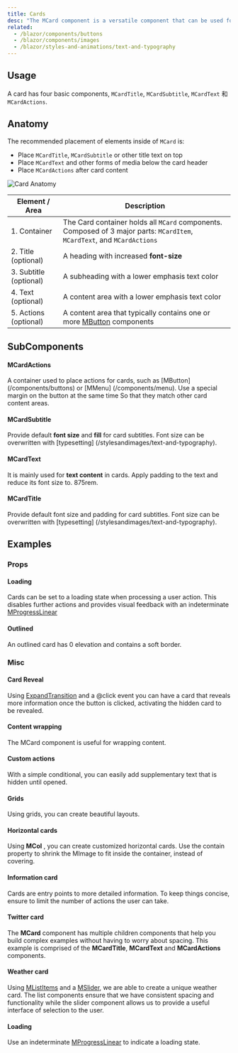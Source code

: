 ```yaml
---
title: Cards
desc: "The MCard component is a versatile component that can be used for anything from a panel to a static image. The card component has numerous helper components to make markup as easy as possible. Components that have no listed options use MASA Blazor functional component option for faster rendering and serve as markup sugar to make building easier."
related:
  - /blazor/components/buttons
  - /blazor/components/images
  - /blazor/styles-and-animations/text-and-typography
---
```


## Usage

A card has four basic components, `MCardTitle`, `MCardSubtitle`, `MCardText` 和 `MCardActions`.

<cards-usage></cards-usage>

## Anatomy

The recommended placement of elements inside of `MCard` is:

* Place `MCardTitle`, `MCardSubtitle` or other title text on top
* Place `MCardText` and other forms of media below the card header
* Place `MCardActions` after card content

![Card Anatomy](http://cdn.masastack.com/stack/doc/masablazor/anatomy/card-anatomy.png)

| Element / Area | Description |
| - | - |
| 1. Container | The Card container holds all `MCard` components. Composed of 3 major parts: `MCardItem`, `MCardText`, and `MCardActions` |
| 2. Title (optional) | A heading with increased **font-size** |
| 3. Subtitle (optional) | A subheading with a lower emphasis text color |
| 4. Text (optional) | A content area with a lower emphasis text color |
| 5. Actions (optional) | A content area that typically contains one or more [MButton](blazor/components/buttons) components |

## SubComponents

#### MCardActions

A container used to place actions for cards, such as [MButton] (/components/buttons) or [MMenu] (/components/menu). Use a special margin on the button at the same time
So that they match other card content areas.

#### MCardSubtitle

Provide default **font size** and **fill** for card subtitles. Font size can be overwritten with [typesetting] (/stylesandimages/text-and-typography).

#### MCardText

It is mainly used for **text content** in cards. Apply padding to the text and reduce its font size to. 875rem.

#### MCardTitle

Provide default font size and padding for card subtitles. Font size can be overwritten with [typesetting] (/stylesandimages/text-and-typography).

## Examples

### Props

#### Loading

Cards can be set to a loading state when processing a user action. This disables further actions and provides visual feedback with an indeterminate  [MProgressLinear](/blazor/components/progress-linear)

<masa-example file="Examples.components.cards.Loading"></masa-example>

#### Outlined

An outlined card has 0 elevation and contains a soft border.

<masa-example file="Examples.components.cards.Outlined"></masa-example>

### Misc

#### Card Reveal

Using [ExpandTransition](/blazor/styles-and-animations/transitions) and a @click event you can have a card that reveals more information once the button is clicked, activating the hidden card to be revealed.

<masa-example file="Examples.components.cards.CardReveal"></masa-example>

#### Content wrapping

The MCard component is useful for wrapping content.

<masa-example file="Examples.components.cards.ContentWrapping"></masa-example>

#### Custom actions

With a simple conditional, you can easily add supplementary text that is hidden until opened.

<masa-example file="Examples.components.cards.CustomActions"></masa-example>

#### Grids

Using grids, you can create beautiful layouts.

<masa-example file="Examples.components.cards.Grids"></masa-example>

#### Horizontal cards

Using **MCol** , you can create customized horizontal cards. Use the contain property to shrink the MImage to fit inside the container, instead of covering.

<masa-example file="Examples.components.cards.HorizontalCards"></masa-example>

#### Information card

Cards are entry points to more detailed information. To keep things concise, ensure to limit the number of actions the user can take.

<masa-example file="Examples.components.cards.InformationCard"></masa-example>

#### Twitter card

The **MCard** component has multiple children components that help you build complex examples without having to worry about spacing. This example is comprised of the **MCardTitle**, **MCardText** and **MCardActions** components.

<masa-example file="Examples.components.cards.TwitterCard"></masa-example>

#### Weather card

Using [MListItems](/blazor/components/lists) and a [MSlider](/blazor/components/sliders), we are able to create a unique weather card. The list components ensure that we have consistent spacing and functionality while the slider component allows us to provide a useful interface of selection to the user.

<masa-example file="Examples.components.cards.WeatherCard"></masa-example>

#### Loading

Use an indeterminate [MProgressLinear](/blazor/components/progress-linear) to indicate a loading state.

<masa-example file="Examples.components.cards.Loading"></masa-example>